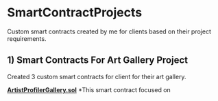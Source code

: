 # SmartContractProjects
Custom smart contracts created by me for clients based on their project requirements.

## 1) Smart Contracts For Art Gallery Project
Created 3 custom smart contracts for client for their art gallery.

**[ArtistProfilerGallery.sol](https://github.com/CrazzyPhoton/SmartContractProjects/blob/main/Smart%20Contracts%20For%20Art%20Gallery%20Project/Artist%20Profiler%20Gallery.sol)** 
*This smart contract focused on 
